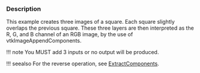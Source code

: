 ### Description
This example creates three images of a square. Each square slightly overlaps the previous square. These three layers are then interpreted as the R, G, and B channel of an RGB image, by the use of vtkImageAppendComponents.

!!! note
    You MUST add 3 inputs or no output will be produced.

!!! seealso
    For the reverse operation, see [ExtractComponents](../ExtractComponents).
